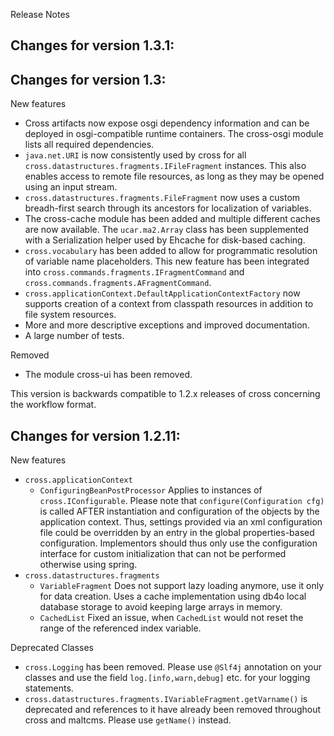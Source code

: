 Release Notes

Changes for version 1.3.1:
---------------------------



Changes for version 1.3:
---------------------------

New features

* Cross artifacts now expose osgi dependency information and can be deployed 
in osgi-compatible runtime containers. The cross-osgi module lists all required 
dependencies.
* `java.net.URI` is now consistently used by cross
for all `cross.datastructures.fragments.IFileFragment` instances.
This also enables access to remote file resources, as long as they may
be opened using an input stream.
* `cross.datastructures.fragments.FileFragment` now uses a custom breadh-first
search through its ancestors for localization of variables.
* The cross-cache module has been added and multiple
different caches are now available. The `ucar.ma2.Array` class has been
supplemented with a Serialization helper used by Ehcache for disk-based caching.
* `cross.vocabulary` has been added to allow for programmatic resolution of
variable name placeholders. This new feature has been integrated into `cross.commands.fragments.IFragmentCommand`
and `cross.commands.fragments.AFragmentCommand`.
* `cross.applicationContext.DefaultApplicationContextFactory` now supports creation of a context from classpath resources
in addition to file system resources.
* More and more descriptive exceptions and improved documentation.
* A large number of tests.

Removed

* The module cross-ui has been removed.

This version is backwards compatible to 1.2.x releases of cross concerning the workflow format.

Changes for version 1.2.11:
---------------------------
New features

* `cross.applicationContext`
    * `ConfiguringBeanPostProcessor`
      Applies to instances of `cross.IConfigurable`. Please note that
      `configure(Configuration cfg)` is called AFTER instantiation and
      configuration of the objects by the application context. Thus,
      settings provided via an xml configuration file could be overridden by
      an entry in the global properties-based configuration. Implementors
      should thus only use the configuration interface for custom
      initialization that can not be performed otherwise using spring.
* `cross.datastructures.fragments`
    * `VariableFragment`
      Does not support lazy loading anymore, use it only for data creation.
      Uses a cache implementation using db4o local database storage to avoid
      keeping large arrays in memory.
    * `CachedList`
      Fixed an issue, when `CachedList` would not reset the range of the
      referenced index variable.

Deprecated Classes

* `cross.Logging` has been removed. Please use `@Slf4j` annotation on your
  classes and use the field `log.[info,warn,debug]` etc. for your logging
  statements.
* `cross.datastructures.fragments.IVariableFragment.getVarname()` is
  deprecated and references to it have already been removed throughout cross
  and maltcms. Please use `getName()` instead.
